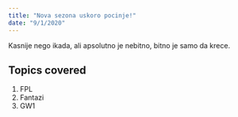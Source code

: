 ```yaml
---
title: "Nova sezona uskoro pocinje!"
date: "9/1/2020"
---
```


Kasnije nego ikada, ali apsolutno je nebitno, bitno je samo da krece.

## Topics covered
1. FPL
2. Fantazi
3. GW1